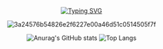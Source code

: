 <div align="center">

  
[![Typing SVG](https://readme-typing-svg.demolab.com?font=Fira+Code&weight=600&size=30&pause=1000&color=00F71E&background=36FF0000&center=true&vCenter=true&random=false&width=435&lines=WELLCOME;ZZZZ)](https://git.io/typing-svg)


![3a24576b54826e2f6227e00a46d51c0514505f7f](https://github.com/binwoojoo/Ascii-art/assets/161430796/823673dc-27d2-43bf-aa16-5032f3f7a04b)


![Anurag's GitHub stats](https://github-readme-stats.vercel.app/api?username=binwoojoo&show_icons=true&theme=dark)
![Top Langs](https://github-readme-stats.vercel.app/api/top-langs/?username=binwoojoo&layout=compact)


</div>
<!---
binwoojoo/binwoojoo is a ✨ special ✨ repository because its `README.md` (this file) appears on your GitHub profile.
You can click the Preview link to take a look at your changes.
--->
